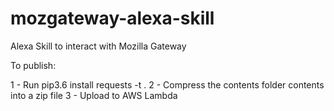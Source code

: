 # mozgateway-alexa-skill
Alexa Skill to interact with Mozilla Gateway

To publish:

1 - Run pip3.6 install requests -t .
2 - Compress the contents folder contents into a zip file 
3 - Upload to AWS Lambda

